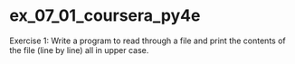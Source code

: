 # ex_07_01_coursera_py4e

Exercise 1: Write a program to read through a file and print the contents
of the file (line by line) all in upper case. 


